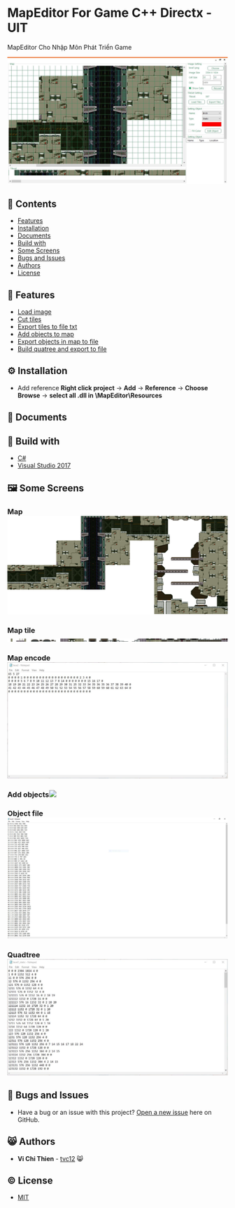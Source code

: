 # MapEditor For Game C++ Directx - UIT
MapEditor Cho Nhập Môn Phát Triển Game

![](MapEditor/Resources/Image/LoadTiles.JPG)
## 📑 Contents
* [Features](#-features)
* [Installation](#-installation)
* [Documents](#-documents)
* [Build with](#-build-with)
* [Some Screens](#-some-screens)
* [Bugs and Issues](#-bugs-and-issues)
* [Authors](#-authors)
* [License](#-license)
## 📌 Features
* [Load image](#map)
* [Cut tiles](#Map-Tile)
* [Export tiles to file txt](#Map-encode)
* [Add objects to map](#add-objects)
* [Export objects in map to file](#Object-to)
* [Build quatree and export to file](#Quadtree)
## ⚙️ Installation
* Add reference
**Right click project** -> **Add** -> **Reference** -> **Choose Browse** -> **select all .dll in \MapEditor\Resources**
## 📖 Documents

## 🔧 Build with
* [C#](https://docs.microsoft.com/en-us/dotnet/csharp/)
* [Visual Studio 2017](https://visualstudio.microsoft.com/downloads/)

## 🖼️ Some Screens
### Map![](MapEditor/Resources/Image/level.png)
### Map tile![](MapEditor/Resources/Image/leve2.png)
### Map encode![](MapEditor/Resources/Image/TileTxt.JPG)
### Add objects![](https://raw.githubusercontent.com/tvc12/MapEditor/master/MapEditor/Resources/Image/Load%20Map.JPG)
### Object file![](MapEditor/Resources/Image/Object.JPG)
### Quadtree![](MapEditor/Resources/Image/QuadTree.JPG)
## 🐛 Bugs and Issues
* Have a bug or an issue with this project? [Open a new issue](https://github.com/tvc12/MapEditor/issues/new) here on GitHub.
## 😸 Authors
* **Vi Chi Thien** - [tvc12](https://github.com/tvc12) 😸
## © License
* [MIT](LICENSE)  
